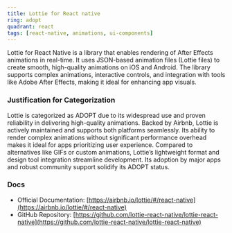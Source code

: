 ```yaml
---
title: Lottie for React native
ring: adopt
quadrant: react
tags: [react-native, animations, ui-components]
---
```

Lottie for React Native is a library that enables rendering of After Effects animations in real-time. It uses JSON-based animation files (Lottie files) to create smooth, high-quality animations on iOS and Android. The library supports complex animations, interactive controls, and integration with tools like Adobe After Effects, making it ideal for enhancing app visuals.

### Justification for Categorization 
Lottie is categorized as ADOPT due to its widespread use and proven reliability in delivering high-quality animations. Backed by Airbnb, Lottie is actively maintained and supports both platforms seamlessly. Its ability to render complex animations without significant performance overhead makes it ideal for apps prioritizing user experience. Compared to alternatives like GIFs or custom animations, Lottie’s lightweight format and design tool integration streamline development. Its adoption by major apps and robust community support solidify its ADOPT status.

### Docs 
- Official Documentation: [https://airbnb.io/lottie/#/react-native](https://airbnb.io/lottie/#/react-native)  
- GitHub Repository: [https://github.com/lottie-react-native/lottie-react-native](https://github.com/lottie-react-native/lottie-react-native)
